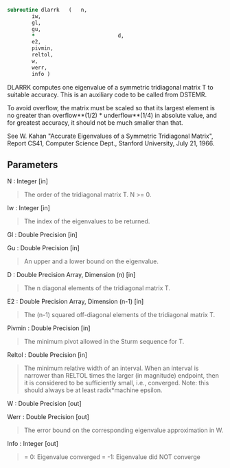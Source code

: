 ```fortran
subroutine dlarrk	(	n,
		iw,
		gl,
		gu,
		*                           d,
		e2,
		pivmin,
		reltol,
		w,
		werr,
		info )
```

 DLARRK computes one eigenvalue of a symmetric tridiagonal
 matrix T to suitable accuracy. This is an auxiliary code to be
 called from DSTEMR.

 To avoid overflow, the matrix must be scaled so that its
 largest element is no greater than overflow**(1/2) * underflow**(1/4) in absolute value, and for greatest
 accuracy, it should not be much smaller than that.

 See W. Kahan "Accurate Eigenvalues of a Symmetric Tridiagonal
 Matrix", Report CS41, Computer Science Dept., Stanford
 University, July 21, 1966.

## Parameters
N : Integer [in]
> The order of the tridiagonal matrix T.  N >= 0.

Iw : Integer [in]
> The index of the eigenvalues to be returned.

Gl : Double Precision [in]

Gu : Double Precision [in]
> An upper and a lower bound on the eigenvalue.

D : Double Precision Array, Dimension (n) [in]
> The n diagonal elements of the tridiagonal matrix T.

E2 : Double Precision Array, Dimension (n-1) [in]
> The (n-1) squared off-diagonal elements of the tridiagonal matrix T.

Pivmin : Double Precision [in]
> The minimum pivot allowed in the Sturm sequence for T.

Reltol : Double Precision [in]
> The minimum relative width of an interval.  When an interval
> is narrower than RELTOL times the larger (in
> magnitude) endpoint, then it is considered to be
> sufficiently small, i.e., converged.  Note: this should
> always be at least radix*machine epsilon.

W : Double Precision [out]

Werr : Double Precision [out]
> The error bound on the corresponding eigenvalue approximation
> in W.

Info : Integer [out]
> = 0:       Eigenvalue converged
> = -1:      Eigenvalue did NOT converge

